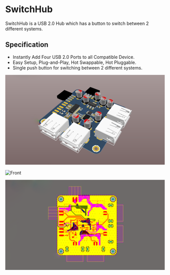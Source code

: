 # SwitchHub
SwitchHub is a USB 2.0 Hub which has a button to switch between 2 different systems.

## Specification
- Instantly Add Four USB 2.0 Ports to all Compatible Device.          
- Easy Setup, Plug-and-Play, Hot Swappable, Hot Pluggable.          
- Single push button for switching between 2 different systems.           
  
                              
![Tilted](https://github.com/AmirhoseinMa/SwitchHub/blob/main/Assets/Images/Tilted.png)
                              

![Front](https://github.com/AmirhoseinMasoumi/SwitchHub/blob/main/Assets/Images/Front.png)

                    
![Layers](https://github.com/AmirhoseinMa/SwitchHub/blob/main/Assets/Images/Layers.png)
